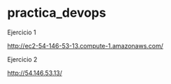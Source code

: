# practica_devops


Ejercicio 1

http://ec2-54-146-53-13.compute-1.amazonaws.com/

Ejercicio 2

http://54.146.53.13/

